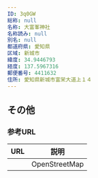 ```yaml
---
ID: 3q0GW
総称: null
名称: 大富峯神社
名称読み: null
別名: null
都道府県: 愛知県
区域: 新城市
緯度: 34.9446793
経度: 137.5967316
郵便番号: 4411632
住所: 愛知県新城市富栄大道上１４
---
```


## その他

### 参考URL

| URL | 説明          |
| --- | ------------- |
|     | OpenStreetMap |
